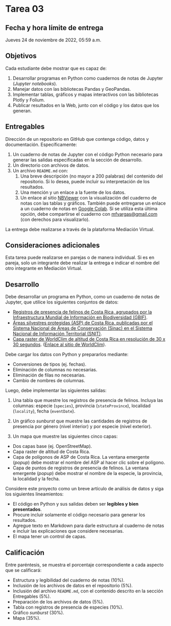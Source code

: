 # Tarea 03

## Fecha y hora límite de entrega
Jueves 24 de noviembre de 2022, 05:59 a.m.

## Objetivos
Cada estudiante debe mostrar que es capaz de:

1. Desarrollar programas en Python como cuadernos de notas de Jupyter (*Jupyter notebooks*).
2. Manejar datos con las bibliotecas Pandas y GeoPandas.
3. Implementar tablas, gráficos y mapas interactivos con las bibliotecas Plotly y Folium.
4. Publicar resultados en la Web, junto con el código y los datos que los generan.

## Entregables
Dirección de un repositorio en GitHub que contenga código, datos y documentación. Específicamente:

1. Un cuaderno de notas de Jupyter con el código Python necesario para generar las salidas especificadas en la sección de desarrollo.
2. Un directorio con archivos de datos.
3. Un archivo `README.md` con:
    1. Una breve descripción (no mayor a 200 palabras) del contenido del repositorio. Si lo desea, puede incluir su interpretación de los resultados.
    2. Una mención y un enlace a la fuente de los datos.
    3. Un enlace al sitio [NBViewer](https://nbviewer.org/) con la visualización del cuaderno de notas con las tablas y gráficos. También puede entregarse un enlace a un cuaderno de notas en [Google Colab](https://colab.research.google.com/). Si se utiliza esta última opción, debe compartirse el cuaderno con mfvargas@gmail.com (con derechos para visualizarlo).

La entrega debe realizarse a través de la plataforma Mediación Virtual.

## Consideraciones adicionales
Esta tarea puede realizarse en parejas o de manera individual. Si es en pareja, solo un integrante debe realizar la entrega e indicar el nombre del otro integrante en Mediación Virtual.

## Desarrollo
Debe desarrollar un programa en Python, como un cuaderno de notas de Jupyter, que utilice los siguientes conjuntos de datos:

- [Registros de presencia de felinos de Costa Rica, agrupados por la Infraestructura Mundial de Información en Biodiversidad (GBIF)](https://doi.org/10.15468/dl.dwpgps).
- [Áreas silvestres protegidas (ASP) de Costa Rica, publicadas por el Sistema Nacional de Áreas de Conservación (Sinac) en el Sistema Nacional de Información Territorial (SNIT)](https://www.snitcr.go.cr/ico_servicios_ogc_info?k=bm9kbzo6NDA=&nombre=SINAC).
- [Capa raster de WorldClim de altitud de Costa Rica en resolución de 30 x 30 segundos](https://github.com/gf0657-programacionsig/2022-ii/blob/main/contenido/4/datos/worldclim/altitud.tif). ([Enlace al sitio de WorldClim](https://www.worldclim.org/)).

Debe cargar los datos con Python y prepararlos mediante:

- Conversiones de tipos (ej. fechas).
- Eliminación de columnas no necesarias.
- Eliminación de filas no necesarias.
- Cambio de nombres de columnas.

Luego, debe implementar las siguientes salidas:

1.  Una tabla que muestre los registros de presencia de felinos. Incluya las columnas: especie (`species`), provincia (`stateProvince`), localidad (`locality`), fecha (`eventDate`).

2.  Un gráfico *sunburst* que muestre las cantidades de registros de presencia por género (nivel interior) y por especie (nivel exterior).

3.  Un mapa que muestre las siguientes cinco capas:

-   Dos capas base (ej. OpenStreetMap).
-   Capa raster de altitud de Costa Rica.
-   Capa de polígonos de ASP de Costa Rica. La ventana emergente (*popup*) debe mostrar el nombre del ASP al hacer clic sobre el polígono.
-   Capa de puntos de registros de presencia de felinos. La ventana emergente (*popup*) debe mostrar el nombre de la especie, la provincia, la localidad y la fecha.


Considere este proyecto como un breve artículo de análisis de datos y siga los siguientes lineamientos:

- El código en Python y sus salidas deben ser **legibles y bien presentados**. 
- Procure incluir solamente el código necesario para generar los resultados.
- Agregue texto en Markdown para darle estructura al cuaderno de notas e incluir las explicaciones que considere necesarias.
- El mapa tener un control de capas.

## Calificación
Entre paréntesis, se muestra el porcentaje correspondiente a cada aspecto que se calificará:

-   Estructura y legibilidad del cuaderno de notas (10%).
-   Inclusión de los archivos de datos en el repositorio (5%).
-   Inclusión del archivo `README.md`, con el contenido descrito en la sección Entregables (5%).
-   Preparación de los archivos de datos (5%).
-   Tabla con registros de presencia de especies (10%).
-   Gráfico *sunburst* (30%).
-   Mapa (35%).
